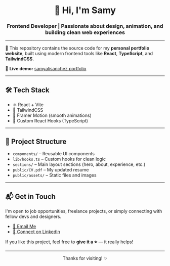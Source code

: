 <h1 align="center">👋 Hi, I'm Samy</h1>
<h3 align="center">Frontend Developer | Passionate about design, animation, and building clean web experiences</h3>

---

🚀 This repository contains the source code for my **personal portfolio website**, built using modern frontend tools like **React**, **TypeScript**, and **TailwindCSS**.

🔗 **Live demo:** [samyalisanchez portfolio](https://samyali.es)

---

## 🛠️ Tech Stack

- ⚛️ React + Vite
- 💅 TailwindCSS
- 🎨 Framer Motion (smooth animations)
- 🧠 Custom React Hooks (TypeScript)

---

## 📁 Project Structure

- `components/` – Reusable UI components
- `lib/hooks.ts` – Custom hooks for clean logic
- `sections/` – Main layout sections (hero, about, experience, etc.)
- `public/CV.pdf` – My updated resume
- `public/assets/` – Static files and images

---

## 📬 Get in Touch

I'm open to job opportunities, freelance projects, or simply connecting with fellow devs and designers.

- [📧 Email Me](mailto:samy.alisanchez91@gmail.com)
- [💼 Connect on LinkedIn](https://linkedin.com/in/samyalisanchez)

If you like this project, feel free to **give it a ⭐** — it really helps!

---

<p align="center">Thanks for visiting! ✨</p>
